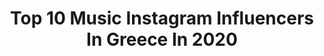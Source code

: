 ---
title: Top 10 Music Instagram Influencers In Greece In 2020
description: >-
  Find top music Instagram influencers in Greece in 2020. Most popular hashtags: #greece #happy #love #music.
platform: Instagram
profiles:
  - username: "tusyourdaddy"
    fullname: >-
      Christos Tousis
    location: "Greece"
    followers: 147213
    engagement: 2408
    commentsToLikes: 0.016574
    avatar: "https://scontent-amt2-1.cdninstagram.com/v/t51.2885-19/s320x320/92322544_893133211159551_2679276770489794560_n.jpg?_nc_ht=scontent-amt2-1.cdninstagram.com&_nc_ohc=3pheYzWGOaQAX__WF0h&oh=9b31d909fed051a1e5ce1f24d45affdb&oe=5EBB40C5"
    verified: false
    hashtags: "#tbt, #picoftheday, #webstagram, #trapmoney"
  - username: "elenapapapanayiotou"
    fullname: >-
      Elena Papapanayiotou
    location: "Greece"
    followers: 15711
    engagement: 904
    commentsToLikes: 0.049693
    avatar: "https://scontent-lga3-1.cdninstagram.com/v/t51.2885-19/s320x320/71707825_1199555320433585_299531938346041344_n.jpg?_nc_ht=scontent-lga3-1.cdninstagram.com&_nc_ohc=ofhFjZ2nzewAX_lumv0&oh=f681bd29be4464377a09646be1e83c9e&oe=5EBBFA87"
    verified: false
    hashtags: "#program, #bucharest, #woman, #thankyou"
  - username: "lefteris_tzi"
    fullname: >-
      Ｌｅｆｔｅｒｉｓ Ｔｚｉｄｒｉｓ
    location: "Greece"
    followers: 10736
    engagement: 943
    commentsToLikes: 0.047511
    avatar: "https://scontent-atl3-1.cdninstagram.com/v/t51.2885-19/s320x320/42905758_2197396800574156_2113853139244285952_n.jpg?_nc_ht=scontent-atl3-1.cdninstagram.com&_nc_ohc=qb8uyk-7EgkAX8n1_07&oh=e23689b91bcc63e888fb952293caeb39&oe=5EBBB690"
    verified: false
    hashtags: "#throwback, #fantastic, #streetphotography, #cats"
  - username: "konstantinos.kazakos"
    fullname: >-
      Konstantinos kazakos
    location: "Greece"
    followers: 7550
    engagement: 1421
    commentsToLikes: 0.016960
    avatar: "https://scontent-ams4-1.cdninstagram.com/v/t51.2885-19/s320x320/29093313_521588064909334_176848890480295936_n.jpg?_nc_ht=scontent-ams4-1.cdninstagram.com&_nc_ohc=JC-7SGn9oCkAX8GcG6Q&oh=5b7312349e1c7ed74496009258817b1f&oe=5EBA3FED"
    verified: false
    hashtags: "#break, #megatv, #beforetheshow, #mikistheodorakis"
  - username: "michalis_nanouris"
    fullname: >-
      Michalis Nanouris
    location: "Greece"
    followers: 12898
    engagement: 829
    commentsToLikes: 0.150787
    avatar: "https://scontent-amt2-1.cdninstagram.com/v/t51.2885-19/s320x320/89816913_903784713369121_8736584442140688384_n.jpg?_nc_ht=scontent-amt2-1.cdninstagram.com&_nc_ohc=w7fXeXGVInIAX8Ga8rn&oh=5bd00c66488461a6a01d55e4049b0f03&oe=5EBC3CBA"
    verified: false
    hashtags: "#acapella, #heraklion, #xatzigiannis, #instacover"
  - username: "mariageorgakaina"
    fullname: >-
      𝕄𝕒𝕣𝕚𝕒 𝔾𝕖𝕠𝕣𝕘𝕒𝕜𝕒𝕚𝕟𝕒 🎧🌟
    location: "Greece"
    followers: 9748
    engagement: 550
    commentsToLikes: 0.041356
    avatar: "https://scontent-lhr8-1.cdninstagram.com/v/t51.2885-19/s320x320/85211034_214232556383192_1087409500857565184_n.jpg?_nc_ht=scontent-lhr8-1.cdninstagram.com&_nc_ohc=7stCRZUtY9MAX9D14j3&oh=1b296ca52b19be8998c0c5edd1547f52&oe=5EB908B6"
    verified: false
    hashtags: "#happybirthday, #dowhatmakesyouhappy, #wellness, #sundayfunday"
  - username: "locomondo.official"
    fullname: >-
      Locomondo
    location: "Greece"
    followers: 15176
    engagement: 1008
    commentsToLikes: 0.009812
    avatar: "https://scontent-lhr8-1.cdninstagram.com/v/t51.2885-19/s320x320/20635235_107591909956457_631383995220754432_a.jpg?_nc_ht=scontent-lhr8-1.cdninstagram.com&_nc_ohc=Slk3GKP4YGMAX8_Yxh9&oh=81fbd066b09e04a6ee4a6c2bd4b6340f&oe=5EBB5E88"
    verified: false
    hashtags: "#fanbase, #happynewyear, #worldmusic, #work"
  - username: "gianaman"
    fullname: >-
      Giannis Amanatidis
    location: "Greece"
    followers: 15214
    engagement: 643
    commentsToLikes: 0.010011
    avatar: "https://scontent-ams4-1.cdninstagram.com/v/t51.2885-19/s320x320/91786628_211300160160812_5543184560012918784_n.jpg?_nc_ht=scontent-ams4-1.cdninstagram.com&_nc_ohc=mJhxgSU2tX0AX-WCNF9&oh=0b9a9709a3c8135906a513476910ea7d&oe=5EBA2C36"
    verified: false
    hashtags: "#happynewyear, #happy2020, #kbyefornow, #bdayboy"
  - username: "candy_nicolaou"
    fullname: >-
      Candy Nicolaou
    location: "Greece"
    followers: 8568
    engagement: 521
    commentsToLikes: 0.031907
    avatar: "https://scontent-ams4-1.cdninstagram.com/v/t51.2885-19/s320x320/66632775_1221762284656693_5303505512082440192_n.jpg?_nc_ht=scontent-ams4-1.cdninstagram.com&_nc_ohc=GWfl-QcaaHMAX-xYpDN&oh=56f07481dad0baf31bb31e341bcd6042&oe=5EB22D5F"
    verified: false
    hashtags: "#dreamers, #sing, #welcome2020, #carantindays"
  - username: "nikosgkanosofficial"
    fullname: >-
      Nikos Gkanos (Nicko)
    location: "Greece"
    followers: 58040
    engagement: 393
    commentsToLikes: 0.019068
    avatar: "https://scontent-amt2-1.cdninstagram.com/v/t51.2885-19/s320x320/88187927_541635389799255_1953042030309408768_n.jpg?_nc_ht=scontent-amt2-1.cdninstagram.com&_nc_ohc=rglBJxIF1K8AX8E6TSE&oh=58f4a68d1e2ffd20b400fa5691d0de33&oe=5EB8FD38"
    verified: true
    hashtags: "#kiamos, #performance, #city, #chocolate"
---